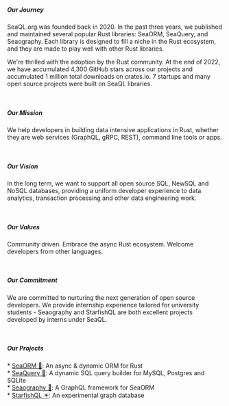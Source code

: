 <h5>Our Journey</h5>
<p>SeaQL.org was founded back in 2020. In the past three years, we published and maintained several popular Rust libraries: SeaORM, SeaQuery, and Seaography. Each library is designed to fill a niche in the Rust ecosystem, and they are made to play well with other Rust libraries.</p>
<p>We're thrilled with the adoption by the Rust community. At the end of 2022, we have accumulated 4,300 GitHub stars across our projects and accumulated 1 million total downloads on crates.io. 7 startups and many open source projects were built on SeaQL libraries.</p>
<br/>

<h5>Our Mission</h5>
<p>We help developers in building data intensive applications in Rust, whether they are web services (GraphQL, gRPC, REST), command line tools or apps.</p>
<br/>

<h5>Our Vision</h5>
<p>In the long term, we want to support all open source SQL, NewSQL and NoSQL databases, providing a uniform developer experience to data analytics, transaction processing and other data engineering work.</p>
<br/>

<h5>Our Values</h5>
<p>Community driven. Embrace the async Rust ecosystem. Welcome developers from other languages.</p>
<br/>

<h5>Our Commitment</h5>
<p>We are committed to nurturing the next generation of open source developers. We provide internship experience tailored for university students - Seaography and StarfishQL are both excellent projects developed by interns under SeaQL.</p>
<br/>

<h5>Our Projects</h5>
* <a href="https://github.com/SeaQL/sea-orm" target="_blank">SeaORM 🐚</a>: An async & dynamic ORM for Rust
<br/>
* <a href="https://github.com/SeaQL/sea-query" target="_blank">SeaQuery 🔱</a>: A dynamic SQL query builder for MySQL, Postgres and SQLite
<br/>
* <a href="https://github.com/SeaQL/seaography" target="_blank">Seaography 🧭</a>: A GraphQL framework for SeaORM
<br/>
* <a href="https://github.com/SeaQL/starfish-ql" target="_blank">StarfishQL ✴️</a>: An experimental graph database
<br/>